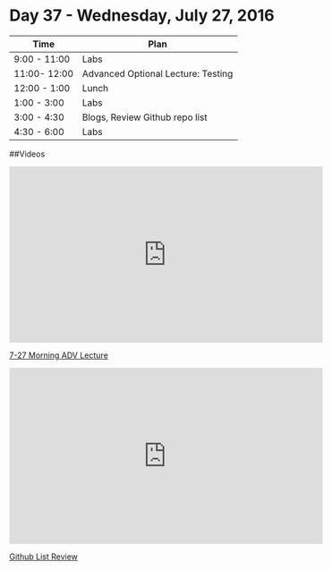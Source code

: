 # Day 37  - Wednesday, July 27, 2016 


Time       | Plan     |
----------------|-------
9:00 - 11:00  | Labs
11:00- 12:00  | Advanced Optional Lecture: Testing
12:00 - 1:00    | Lunch
1:00 - 3:00    | Labs
3:00 - 4:30  | Blogs, Review Github repo list
4:30 - 6:00    | Labs

##Videos

<iframe width="560" height="315" src="https://www.youtube.com/embed/h09-GoZn22U?rel=0&modestbranding=1" frameborder="0" allowfullscreen></iframe><p><a href="https://www.youtube.com/watch?v=h09-GoZn22U">7-27 Morning ADV Lecture</a></p>

<iframe width="560" height="315" src="https://www.youtube.com/embed/kOQhkuGxJ50?rel=0&modestbranding=1" frameborder="0" allowfullscreen></iframe><p><a href="https://www.youtube.com/watch?v=kOQhkuGxJ50">Github List Review</a></p>
